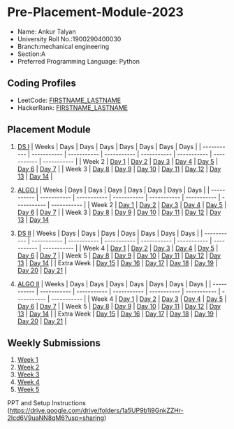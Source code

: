# Pre-Placement-Module-2023

- Name: Ankur Talyan
- University Roll No.:1900290400030
- Branch:mechanical engineering
- Section:A
- Preferred Programming Language: Python

## Coding Profiles
- LeetCode: [FIRSTNAME_LASTNAME](https://leetcode.com/ankurtalyan/)
- HackerRank: [FIRSTNAME_LASTNAME](https://www.hackerrank.com/ankurtalyan888)

## Placement Module
1. [DS I](https://github.com/ANK-MA/Pre-Placement-Module-2023/tree/main/DS%20I)
    | Weeks | Days | Days | Days | Days | Days | Days | Days |
    | ----------- | ----------- | ----------- | ----------- | ----------- | ----------- | ----------- | ----------- | 
    | Week 2 | [Day 1](https://github.com/ANK-MA/Pre-Placement-Module-2023/tree/main/DS%20I/Day%201) | [Day 2](https://github.com/ANK-MA/Pre-Placement-Module-2023/tree/main/DS%20I/Day%202) | [Day 3](https://github.com/ANK-MA/Pre-Placement-Module-2023/tree/main/DS%20I/Day%203) | [Day 4](https://github.com/ANK-MA/Pre-Placement-Module-2023/tree/main/DS%20I/Day%204) | [Day 5](https://github.com/ANK-MA/Pre-Placement-Module-2023/tree/main/DS%20I/Day%205) | [Day 6](https://github.com/ANK-MA/Pre-Placement-Module-2023/tree/main/DS%20I/Day%206) | [Day 7](https://github.com/ANK-MA/Pre-Placement-Module-2023/tree/main/DS%20I/Day%207) |
    | Week 3 | [Day 8](https://github.com/ANK-MA/Pre-Placement-Module-2023/tree/main/DS%20I/Day%208) | [Day 9](https://github.com/ANK-MA/Pre-Placement-Module-2023/tree/main/DS%20I/Day%209) | [Day 10](https://github.com/ANK-MA/Pre-Placement-Module-2023/tree/main/DS%20I/Day%2010) | [Day 11](https://github.com/ANK-MA/Pre-Placement-Module-2023/tree/main/DS%20I/Day%2011) | [Day 12](https://github.com/ANK-MA/Pre-Placement-Module-2023/tree/main/DS%20I/Day%2012) | [Day 13](https://github.com/ANK-MA/Pre-Placement-Module-2023/tree/main/DS%20I/Day%2013) | [Day 14](https://github.com/ANK-MA/Pre-Placement-Module-2023/tree/main/DS%20I/Day%2014) |
    
2. [ALGO I](https://github.com/ANK-MA/Pre-Placement-Module-2023/tree/main/ALGO%20I)
    | Weeks | Days | Days | Days | Days | Days | Days | Days |
    | ----------- | ----------- | ----------- | ----------- | ----------- | ----------- | ----------- | ----------- |
    | Week 2 | [Day 1](https://github.com/ANK-MA/Pre-Placement-Module-2023/tree/main/ALGO%20I/Day%201) | [Day 2](https://github.com/ANK-MA/Pre-Placement-Module-2023/tree/main/ALGO%20I/Day%202) | [Day 3](https://github.com/ANK-MA/Pre-Placement-Module-2023/tree/main/ALGO%20I/Day%203) | [Day 4](https://github.com/ANK-MA/Pre-Placement-Module-2023/tree/main/ALGO%20I/Day%204) | [Day 5](https://github.com/ANK-MA/Pre-Placement-Module-2023/tree/main/ALGO%20I/Day%205) | [Day 6](https://github.com/ANK-MA/Pre-Placement-Module-2023/tree/main/ALGO%20I/Day%206) | [Day 7](https://github.com/ANK-MA/Pre-Placement-Module-2023/tree/main/ALGO%20I/Day%207) |
    | Week 3 | [Day 8](https://github.com/ANK-MA/Pre-Placement-Module-2023/tree/main/ALGO%20I/Day%208) | [Day 9](https://github.com/ANK-MA/Pre-Placement-Module-2023/tree/main/ALGO%20I/Day%209) | [Day 10](https://github.com/ANK-MA/Pre-Placement-Module-2023/tree/main/ALGO%20I/Day%2010) | [Day 11](https://github.com/ANK-MA/Pre-Placement-Module-2023/tree/main/ALGO%20I/Day%2011) | [Day 12](https://github.com/ANK-MA/Pre-Placement-Module-2023/tree/main/ALGO%20I/Day%2012) | [Day 13](https://github.com/ANK-MA/Pre-Placement-Module-2023/tree/main/ALGO%20I/Day%2013) | [Day 14](https://github.com/ANK-MA/Pre-Placement-Module-2023/tree/main/ALGO%20I/Day%2014)  
    
3. [DS II](https://github.com/ANK-MA/Pre-Placement-Module-2023/tree/main/DS%20II)
    | Weeks | Days | Days | Days | Days | Days | Days | Days |
    | ----------- | ----------- | ----------- | ----------- | ----------- | ----------- | ----------- | ----------- |
    | Week 4 | [Day 1](https://github.com/ANK-MA/Pre-Placement-Module-2023/tree/main/DS%20II/Day%201) | [Day 2](https://github.com/ANK-MA/Pre-Placement-Module-2023/tree/main/DS%20II/Day%202) | [Day 3](https://github.com/ANK-MA/Pre-Placement-Module-2023/tree/main/DS%20II/Day%203) | [Day 4](https://github.com/ANK-MA/Pre-Placement-Module-2023/tree/main/DS%20II/Day%204) | [Day 5](https://github.com/ANK-MA/Pre-Placement-Module-2023/tree/main/DS%20II/Day%205) | [Day 6](https://github.com/ANK-MA/Pre-Placement-Module-2023/tree/main/DS%20II/Day%206) | [Day 7](https://github.com/ANK-MA/Pre-Placement-Module-2023/tree/main/DS%20II/Day%207) | 
    | Week 5 | [Day 8](https://github.com/ANK-MA/Pre-Placement-Module-2023/tree/main/DS%20II/Day%208) | [Day 9](https://github.com/ANK-MA/Pre-Placement-Module-2023/tree/main/DS%20II/Day%209) | [Day 10](https://github.com/ANK-MA/Pre-Placement-Module-2023/tree/main/DS%20II/Day%2010) | [Day 11](https://github.com/ANK-MA/Pre-Placement-Module-2023/tree/main/DS%20II/Day%2011) | [Day 12](https://github.com/ANK-MA/Pre-Placement-Module-2023/tree/main/DS%20II/Day%2012) | [Day 13](https://github.com/ANK-MA/Pre-Placement-Module-2023/tree/main/DS%20II/Day%2013) | [Day 14](https://github.com/ANK-MA/Pre-Placement-Module-2023/tree/main/DS%20II/Day%2014) |
    | Extra Week | [Day 15](https://github.com/ANK-MA/Pre-Placement-Module-2023/tree/main/DS%20II/Day%2015) | [Day 16](https://github.com/ANK-MA/Pre-Placement-Module-2023/tree/main/DS%20II/Day%2016) | [Day 17](https://github.com/ANK-MA/Pre-Placement-Module-2023/tree/main/DS%20II/Day%2017) | [Day 18](https://github.com/ANK-MA/Pre-Placement-Module-2023/tree/main/DS%20II/Day%2018) | [Day 19](https://github.com/ANK-MA/Pre-Placement-Module-2023/tree/main/DS%20II/Day%2019) | [Day 20](https://github.com/ANK-MA/Pre-Placement-Module-2023/tree/main/DS%20II/Day%2020) | [Day 21](https://github.com/ANK-MA/Pre-Placement-Module-2023/tree/main/DS%20II/Day%2021) |
    
4. [ALGO II](https://github.com/ANK-MA/Pre-Placement-Module-2023/tree/main/ALGO%20II)
    | Weeks | Days | Days | Days | Days | Days | Days | Days |
    | ----------- | ----------- | ----------- | ----------- | ----------- | ----------- | ----------- | ----------- |
    | Week 4 | [Day 1](https://github.com/ANK-MA/Pre-Placement-Module-2023/tree/main/ALGO%20II/Day%201) | [Day 2](https://github.com/ANK-MA/Pre-Placement-Module-2023/tree/main/ALGO%20II/Day%202) | [Day 3](https://github.com/ANK-MA/Pre-Placement-Module-2023/tree/main/ALGO%20II/Day%203) | [Day 4](https://github.com/ANK-MA/Pre-Placement-Module-2023/tree/main/ALGO%20II/Day%204) | [Day 5](https://github.com/ANK-MA/Pre-Placement-Module-2023/tree/main/ALGO%20II/Day%205) | [Day 6](https://github.com/ANK-MA/Pre-Placement-Module-2023/tree/main/ALGO%20II/Day%206) | [Day 7](https://github.com/ANK-MA/Pre-Placement-Module-2023/tree/main/ALGO%20II/Day%207) |
    | Week 5 | [Day 8](https://github.com/ANK-MA/Pre-Placement-Module-2023/tree/main/ALGO%20II/Day%208) | [Day 9](https://github.com/ANK-MA/Pre-Placement-Module-2023/tree/main/ALGO%20II/Day%209) | [Day 10](https://github.com/ANK-MA/Pre-Placement-Module-2023/tree/main/ALGO%20II/Day%2010) | [Day 11](https://github.com/ANK-MA/Pre-Placement-Module-2023/tree/main/ALGO%20II/Day%2011) | [Day 12](https://github.com/ANK-MA/Pre-Placement-Module-2023/tree/main/ALGO%20II/Day%2012) | [Day 13](https://github.com/ANK-MA/Pre-Placement-Module-2023/tree/main/ALGO%20II/Day%2013) | [Day 14](https://github.com/ANK-MA/Pre-Placement-Module-2023/tree/main/ALGO%20II/Day%2014) |
    | Extra Week | [Day 15](https://github.com/ANK-MA/Pre-Placement-Module-2023/tree/main/ALGO%20II/Day%2015) | [Day 16](https://github.com/ANK-MA/Pre-Placement-Module-2023/tree/main/ALGO%20II/Day%2016) | [Day 17](https://github.com/ANK-MA/Pre-Placement-Module-2023/tree/main/ALGO%20II/Day%2017) | [Day 18](https://github.com/ANK-MA/Pre-Placement-Module-2023/tree/main/ALGO%20II/Day%2018) | [Day 19](https://github.com/ANK-MA/Pre-Placement-Module-2023/tree/main/ALGO%20II/Day%2019) | [Day 20](https://github.com/ANK-MA/Pre-Placement-Module-2023/tree/main/ALGO%20II/Day%2020) | [Day 21](https://github.com/ANK-MA/Pre-Placement-Module-2023/tree/main/ALGO%20II/Day%2021) |

## Weekly Submissions
1. [Week 1](https://github.com/ANK-MA/Pre-Placement-Module-2023/tree/main/Weekly%20Submissions/Week%201)
2. [Week 2](https://github.com/ANK-MA/Pre-Placement-Module-2023/tree/main/Weekly%20Submissions/Week%202)
3. [Week 3](https://github.com/ANK-MA/Pre-Placement-Module-2023/tree/main/Weekly%20Submissions/Week%203)
4. [Week 4](https://github.com/ANK-MA/Pre-Placement-Module-2023/tree/main/Weekly%20Submissions/Week%204)
5. [Week 5](https://github.com/ANK-MA/Pre-Placement-Module-2023/tree/main/Weekly%20Submissions/Week%205)


PPT and Setup Instructions    
(https://drive.google.com/drive/folders/1a5UP9b1i9GnkZZHr-2Icd6V9uaNN8qM6?usp=sharing)
